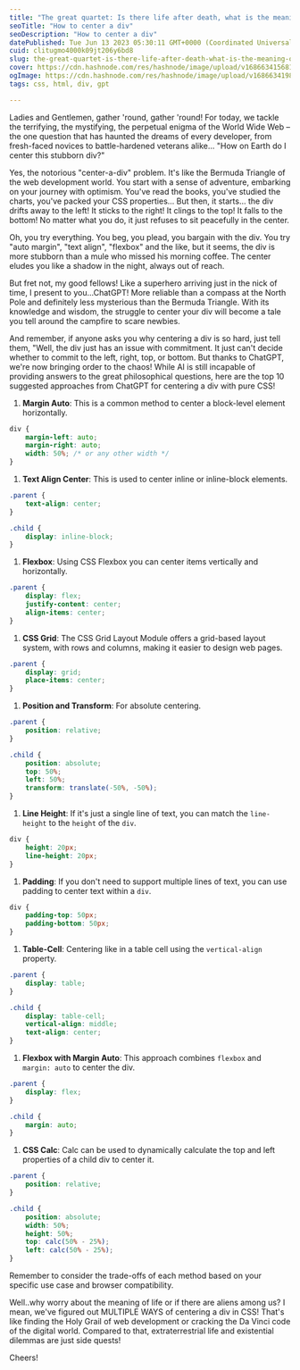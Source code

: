 ```yaml
---
title: "The great quartet: Is there life after death, what is the meaning of life, are there aliens and..how to center a div!"
seoTitle: "How to center a div"
seoDescription: "How to center a div"
datePublished: Tue Jun 13 2023 05:30:11 GMT+0000 (Coordinated Universal Time)
cuid: clitugmo4000k09jt206y6bd8
slug: the-great-quartet-is-there-life-after-death-what-is-the-meaning-of-life-are-there-aliens-andhow-to-center-a-div
cover: https://cdn.hashnode.com/res/hashnode/image/upload/v1686634156816/ab9ddc59-f2d9-4690-82c4-d78dec4acf14.png
ogImage: https://cdn.hashnode.com/res/hashnode/image/upload/v1686634198596/3882b919-aef4-4dd8-8741-ff9fce75ae8e.png
tags: css, html, div, gpt

---
```


Ladies and Gentlemen, gather 'round, gather 'round! For today, we tackle the terrifying, the mystifying, the perpetual enigma of the World Wide Web – the one question that has haunted the dreams of every developer, from fresh-faced novices to battle-hardened veterans alike... "How on Earth do I center this stubborn div?"

Yes, the notorious "center-a-div" problem. It's like the Bermuda Triangle of the web development world. You start with a sense of adventure, embarking on your journey with optimism. You've read the books, you've studied the charts, you've packed your CSS properties... But then, it starts... the div drifts away to the left! It sticks to the right! It clings to the top! It falls to the bottom! No matter what you do, it just refuses to sit peacefully in the center.

Oh, you try everything. You beg, you plead, you bargain with the div. You try "auto margin", "text align", "flexbox" and the like, but it seems, the div is more stubborn than a mule who missed his morning coffee. The center eludes you like a shadow in the night, always out of reach.

But fret not, my good fellows! Like a superhero arriving just in the nick of time, I present to you...ChatGPT! More reliable than a compass at the North Pole and definitely less mysterious than the Bermuda Triangle. With its knowledge and wisdom, the struggle to center your div will become a tale you tell around the campfire to scare newbies.

And remember, if anyone asks you why centering a div is so hard, just tell them, "Well, the div just has an issue with commitment. It just can't decide whether to commit to the left, right, top, or bottom. But thanks to ChatGPT, we're now bringing order to the chaos! While AI is still incapable of providing answers to the great philosophical questions, here are the top 10 suggested approaches from ChatGPT for centering a div with pure CSS!

1. **Margin Auto**: This is a common method to center a block-level element horizontally.
    

```css
div {
    margin-left: auto;
    margin-right: auto;
    width: 50%; /* or any other width */
}
```

1. **Text Align Center**: This is used to center inline or inline-block elements.
    

```css
.parent {
    text-align: center;
}

.child {
    display: inline-block;
}
```

1. **Flexbox**: Using CSS Flexbox you can center items vertically and horizontally.
    

```css
.parent {
    display: flex;
    justify-content: center;
    align-items: center;
}
```

1. **CSS Grid**: The CSS Grid Layout Module offers a grid-based layout system, with rows and columns, making it easier to design web pages.
    

```css
.parent {
    display: grid;
    place-items: center;
}
```

1. **Position and Transform**: For absolute centering.
    

```css
.parent {
    position: relative;
}

.child {
    position: absolute;
    top: 50%;
    left: 50%;
    transform: translate(-50%, -50%);
}
```

1. **Line Height**: If it's just a single line of text, you can match the `line-height` to the `height` of the `div`.
    

```css
div {
    height: 20px;
    line-height: 20px;
}
```

1. **Padding**: If you don't need to support multiple lines of text, you can use padding to center text within a `div`.
    

```css
div {
    padding-top: 50px;
    padding-bottom: 50px;
}
```

1. **Table-Cell**: Centering like in a table cell using the `vertical-align` property.
    

```css
.parent {
    display: table;
}

.child {
    display: table-cell;
    vertical-align: middle;
    text-align: center;
}
```

1. **Flexbox with Margin Auto**: This approach combines `flexbox` and `margin: auto` to center the div.
    

```css
.parent {
    display: flex;
}

.child {
    margin: auto;
}
```

1. **CSS Calc**: Calc can be used to dynamically calculate the top and left properties of a child div to center it.
    

```css
.parent {
    position: relative;
}

.child {
    position: absolute;
    width: 50%;
    height: 50%;
    top: calc(50% - 25%);
    left: calc(50% - 25%);
}
```

Remember to consider the trade-offs of each method based on your specific use case and browser compatibility.

Well..why worry about the meaning of life or if there are aliens among us? I mean, we've figured out MULTIPLE WAYS of centering a div in CSS! That's like finding the Holy Grail of web development or cracking the Da Vinci code of the digital world. Compared to that, extraterrestrial life and existential dilemmas are just side quests!

Cheers!